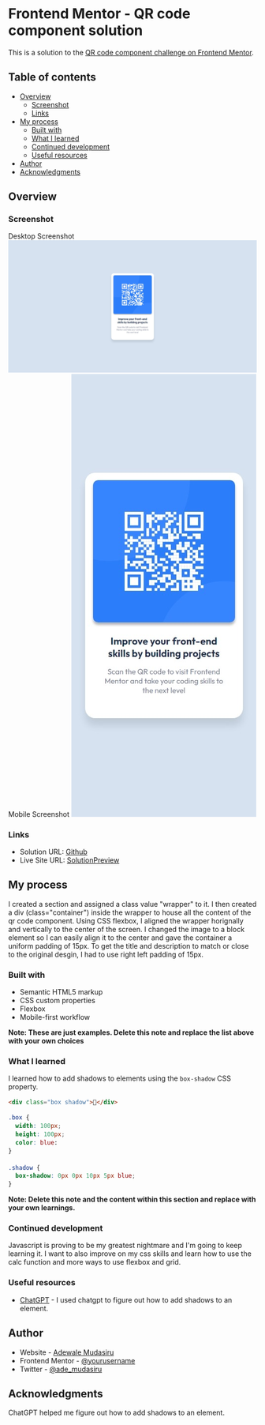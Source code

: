 # Frontend Mentor - QR code component solution

This is a solution to the [QR code component challenge on Frontend Mentor](https://www.frontendmentor.io/challenges/qr-code-component-iux_sIO_H).

## Table of contents

- [Overview](#overview)
  - [Screenshot](#screenshot)
  - [Links](#links)
- [My process](#my-process)
  - [Built with](#built-with)
  - [What I learned](#what-i-learned)
  - [Continued development](#continued-development)
  - [Useful resources](#useful-resources)
- [Author](#author)
- [Acknowledgments](#acknowledgments)

## Overview

### Screenshot

Desktop Screenshot
![Desktop Screenshot](./screenshots/qrcode%20desktop.jpeg)
<br>
Mobile Screenshot
![Mobile Screenshot](./screenshots/qrcode%20mobile.jpeg)

### Links

- Solution URL: [Github](https://github.com/adewalemudasiru/QR-Code-Component)
- Live Site URL: [SolutionPreview](https://your-live-site-url.com)

## My process

I created a section and assigned a class value "wrapper" to it. I then created a div (class="container") inside the wrapper to house all the content of the qr code component. Using CSS flexbox, I aligned the wrapper horignally and vertically to the center of the screen. I changed the image to a block element so I can easily align it to the center and gave the container a uniform padding of 15px. To get the title and description to match or close to the original desgin, I had to use right left padding of 15px.

### Built with

- Semantic HTML5 markup
- CSS custom properties
- Flexbox
- Mobile-first workflow

**Note: These are just examples. Delete this note and replace the list above with your own choices**

### What I learned

I learned how to add shadows to elements using the `box-shadow` CSS property.

```html
<div class="box shadow">🎉</div>
```
```css
.box {
  width: 100px;
  height: 100px;
  color: blue:
}

.shadow {
  box-shadow: 0px 0px 10px 5px blue;
}
```

**Note: Delete this note and the content within this section and replace with your own learnings.**

### Continued development

Javascript is proving to be my greatest nightmare and I'm going to keep learning it. I want to also improve on my css skills and learn how to use the calc function and more ways to use flexbox and grid.

### Useful resources

- [ChatGPT](https://openai.com/chatgpt/) - I used chatgpt to figure out how to add shadows to an element.

## Author

- Website - [Adewale Mudasiru](https://www.your-site.com)
- Frontend Mentor - [@yourusername](https://www.frontendmentor.io/profile/adewalemudasiru)
- Twitter - [@ade_mudasiru](https://www.twitter.com/ade_mudasiru)

## Acknowledgments

ChatGPT helped me figure out how to add shadows to an element.